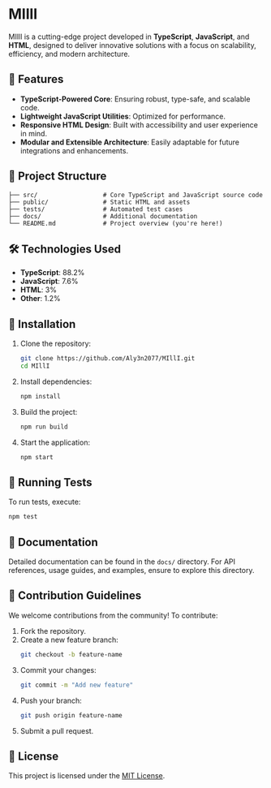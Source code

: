 # MIllI

MIllI is a cutting-edge project developed in **TypeScript**, **JavaScript**, and **HTML**, designed to deliver innovative solutions with a focus on scalability, efficiency, and modern architecture.

## 🚀 Features

- **TypeScript-Powered Core**: Ensuring robust, type-safe, and scalable code.
- **Lightweight JavaScript Utilities**: Optimized for performance.
- **Responsive HTML Design**: Built with accessibility and user experience in mind.
- **Modular and Extensible Architecture**: Easily adaptable for future integrations and enhancements.

## 📂 Project Structure

```plaintext
├── src/                  # Core TypeScript and JavaScript source code
├── public/               # Static HTML and assets
├── tests/                # Automated test cases
├── docs/                 # Additional documentation
└── README.md             # Project overview (you're here!)
```

## 🛠️ Technologies Used

- **TypeScript**: 88.2%
- **JavaScript**: 7.6%
- **HTML**: 3%
- **Other**: 1.2%

## 🔧 Installation

1. Clone the repository:
   ```bash
   git clone https://github.com/Aly3n2077/MIllI.git
   cd MIllI
   ```

2. Install dependencies:
   ```bash
   npm install
   ```

3. Build the project:
   ```bash
   npm run build
   ```

4. Start the application:
   ```bash
   npm start
   ```

## 🧪 Running Tests

To run tests, execute:
```bash
npm test
```

## 📖 Documentation

Detailed documentation can be found in the `docs/` directory. For API references, usage guides, and examples, ensure to explore this directory.

## 🤝 Contribution Guidelines

We welcome contributions from the community! To contribute:

1. Fork the repository.
2. Create a new feature branch:
   ```bash
   git checkout -b feature-name
   ```
3. Commit your changes:
   ```bash
   git commit -m "Add new feature"
   ```
4. Push your branch:
   ```bash
   git push origin feature-name
   ```
5. Submit a pull request.

## 📜 License

This project is licensed under the [MIT License](LICENSE).
